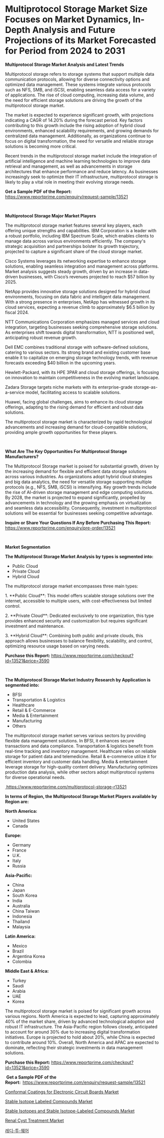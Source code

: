 <p><h1>Multiprotocol Storage Market Size Focuses on Market Dynamics, In-Depth Analysis and Future Projections of its Market Forecasted for Period from 2024 to 2031</h1></p><p><strong>Multiprotocol Storage Market Analysis and Latest Trends</strong></p>
<p><p>Multiprotocol storage refers to storage systems that support multiple data communication protocols, allowing for diverse connectivity options and optimized data management. These systems integrate various protocols such as NFS, SMB, and iSCSI, enabling seamless data access for a variety of applications. The rise of cloud computing, increasing data volume, and the need for efficient storage solutions are driving the growth of the multiprotocol storage market.</p><p>The market is expected to experience significant growth, with projections indicating a CAGR of 14.20% during the forecast period. Key factors contributing to this growth include the rising adoption of hybrid cloud environments, enhanced scalability requirements, and growing demands for centralized data management. Additionally, as organizations continue to focus on digital transformation, the need for versatile and reliable storage solutions is becoming more critical.</p><p>Recent trends in the multiprotocol storage market include the integration of artificial intelligence and machine learning technologies to improve data retrieval and management, as well as advancements in storage architectures that enhance performance and reduce latency. As businesses increasingly seek to optimize their IT infrastructure, multiprotocol storage is likely to play a vital role in meeting their evolving storage needs.</p></p>
<p><strong>Get a Sample PDF of the Report:&nbsp;</strong> <a href="https://www.reportprime.com/enquiry/request-sample/13521">https://www.reportprime.com/enquiry/request-sample/13521</a></p>
<p>&nbsp;</p>
<p><strong>Multiprotocol Storage Major Market Players</strong></p>
<p><p>The multiprotocol storage market features several key players, each offering unique strengths and capabilities. IBM Corporation is a leader with a robust portfolio, including IBM Spectrum Scale, which enables clients to manage data across various environments efficiently. The company's strategic acquisition and partnerships bolster its growth trajectory, projected to capture a significant share of the cloud storage market.</p><p>Cisco Systems leverages its networking expertise to enhance storage solutions, enabling seamless integration and management across platforms. Market analysis suggests steady growth, driven by an increase in data-driven businesses, with Cisco’s revenues projected to reach $57 billion by 2025.</p><p>NetApp provides innovative storage solutions designed for hybrid cloud environments, focusing on data fabric and intelligent data management. With a strong presence in enterprises, NetApp has witnessed growth in its cloud services, expecting a revenue climb to approximately $6.5 billion by fiscal 2024.</p><p>NTT Communications Corporation emphasizes managed services and cloud integration, targeting businesses seeking comprehensive storage solutions. As enterprises shift towards digital transformation, NTT is positioned well, anticipating robust revenue growth.</p><p>Dell EMC combines traditional storage with software-defined solutions, catering to various sectors. Its strong brand and existing customer base enable it to capitalize on emerging storage technology trends, with revenue forecasts exceeding $40 billion in the upcoming years.</p><p>Hewlett-Packard, with its HPE 3PAR and cloud storage offerings, is focusing on innovation to maintain competitiveness in the evolving market landscape.</p><p>Zadara Storage targets niche markets with its enterprise-grade storage-as-a-service model, facilitating access to scalable solutions.</p><p>Huawei, facing global challenges, aims to enhance its cloud storage offerings, adapting to the rising demand for efficient and robust data solutions.</p><p>The multiprotocol storage market is characterized by rapid technological advancements and increasing demand for cloud-compatible solutions, providing ample growth opportunities for these players.</p></p>
<p>&nbsp;</p>
<p><strong>What Are The Key Opportunities For Multiprotocol Storage Manufacturers?</strong></p>
<p><p>The Multiprotocol Storage market is poised for substantial growth, driven by the increasing demand for flexible and efficient data storage solutions across various industries. As organizations adopt hybrid cloud strategies and big data analytics, the need for versatile storage supporting multiple protocols (e.g., NFS, SMB, iSCSI) is intensifying. Key growth trends include the rise of AI-driven storage management and edge computing solutions. By 2028, the market is projected to expand significantly, propelled by advancements in technology and the growing emphasis on virtualization and seamless data accessibility. Consequently, investment in multiprotocol solutions will be essential for businesses seeking competitive advantage.</p></p>
<p><strong>Inquire or Share Your Questions If Any Before Purchasing This Report:</strong> <a href="https://www.reportprime.com/enquiry/pre-order/13521">https://www.reportprime.com/enquiry/pre-order/13521</a></p>
<p>&nbsp;</p>
<p><strong>Market Segmentation</strong></p>
<p><strong>The Multiprotocol Storage Market Analysis by types is segmented into:</strong></p>
<p><ul><li>Public Cloud</li><li>Private Cloud</li><li>Hybrid Cloud</li></ul></p>
<p><p>The multiprotocol storage market encompasses three main types: </p><p>1. **Public Cloud**: This model offers scalable storage solutions over the internet, accessible to multiple users, with cost-effectiveness but limited control. </p><p>2. **Private Cloud**: Dedicated exclusively to one organization, this type provides enhanced security and customization but requires significant investment and maintenance. </p><p>3. **Hybrid Cloud**: Combining both public and private clouds, this approach allows businesses to balance flexibility, scalability, and control, optimizing resource usage based on varying needs.</p></p>
<p><strong>Purchase this Report:&nbsp;</strong><a href="https://www.reportprime.com/checkout?id=13521&price=3590">https://www.reportprime.com/checkout?id=13521&price=3590</a></p>
<p>&nbsp;</p>
<p><strong>The Multiprotocol Storage Market Industry Research by Application is segmented into:</strong></p>
<p><ul><li>BFSI</li><li>Transportation & Logistics</li><li>Healthcare</li><li>Retail & E-Commerce</li><li>Media & Entertainment</li><li>Manufacturing</li><li>Others</li></ul></p>
<p><p>The multiprotocol storage market serves various sectors by providing flexible data management solutions. In BFSI, it enhances secure transactions and data compliance. Transportation & logistics benefit from real-time tracking and inventory management. Healthcare relies on reliable storage for patient data and telemedicine. Retail & e-commerce utilize it for efficient inventory and customer data handling. Media & entertainment leverage storage for high-quality content delivery. Manufacturing optimizes production data analysis, while other sectors adopt multiprotocol systems for diverse operational needs.</p></p>
<p><a href="https://www.reportprime.com/multiprotocol-storage-r13521">&nbsp;https://www.reportprime.com/multiprotocol-storage-r13521</a></p>
<p><strong>In terms of Region, the Multiprotocol Storage Market Players available by Region are:</strong></p>
<p>
    <p> <strong> North America: </strong>
        <ul>
            <li>United States</li>
            <li>Canada</li>
        </ul>
        </p> 
    <p> <strong> Europe: </strong>
        <ul>
            <li>Germany</li>
            <li>France</li>
            <li>U.K.</li>
            <li>Italy</li>
            <li>Russia</li>
        </ul>
        </p> 
    <p> <strong> Asia-Pacific: </strong>
        <ul>
            <li>China</li>
            <li>Japan</li>
            <li>South Korea</li>
            <li>India</li>
            <li>Australia</li>
            <li>China Taiwan</li>
            <li>Indonesia</li>
            <li>Thailand</li>
            <li>Malaysia</li>
        </ul>
        </p> 
    <p> <strong> Latin America: </strong>
        <ul>
            <li>Mexico</li>
            <li>Brazil</li>
            <li>Argentina Korea</li>
            <li>Colombia</li>
        </ul>
        </p> 
    <p> <strong> Middle East & Africa: </strong>
        <ul>
            <li>Turkey</li>
            <li>Saudi</li>
            <li>Arabia</li>
            <li>UAE</li>
            <li>Korea</li>
        </ul>
    </p>
    </p>
<p><p>The multiprotocol storage market is poised for significant growth across various regions. North America is expected to lead, capturing approximately 40% of the market share, driven by advanced technological adoption and robust IT infrastructure. The Asia-Pacific region follows closely, anticipated to account for around 30% due to increasing digital transformation initiatives. Europe is projected to hold about 20%, while China is expected to contribute around 10%. Overall, North America and APAC are expected to dominate, reflecting their strategic investments in data management solutions.</p></p>
<p><strong>Purchase this Report: </strong><a href="https://www.reportprime.com/checkout?id=13521&price=3590">https://www.reportprime.com/checkout?id=13521&price=3590</a></p>
<p>&nbsp;<strong>Get a Sample PDF of the Report:&nbsp;&nbsp;</strong><a href="https://www.reportprime.com/enquiry/request-sample/13521">https://www.reportprime.com/enquiry/request-sample/13521</a></p>
<p><strong></strong></p>
<p><p><a href="https://medium.com/@jarredmertz90/the-conformal-coatings-for-electronic-circuit-boards-market-has-grown-significantly-as-a-result-e57789746195">Conformal Coatings for Electronic Circuit Boards Market</a></p><p><a href="https://issuu.com/reportprime-2/docs/stable-isotope-labeled-compounds-ma_5b490c7dc32d21">Stable Isotope Labeled Compounds Market</a></p><p><a href="https://issuu.com/reportprime-2/docs/stable-isotopes-and-stable-isotope-_d95629d638a0ba">Stable Isotopes and Stable Isotope-Labeled Compounds Market</a></p><p><a href="https://github.com/WashimHussain441/Market-Research-Report-List-1/blob/main/renal-cyst-treatment-market.md">Renal Cyst Treatment Market</a></p><p><a href="https://medium.com/@robertojones8678/%EC%84%B8%EA%B3%84-ready-to-wear-market-%EC%9D%80-2024%EC%97%90%EC%84%9C-2031%EB%A1%9C-%EC%97%B0%ED%8F%89%EA%B7%A0-%EC%A6%9D%EA%B0%80%EC%9C%A8%EC%9D%84-%EB%B3%B4%EC%9D%BC-%EA%B2%83%EC%9C%BC%EB%A1%9C-%EC%98%88%EC%83%81%EB%90%A9%EB%8B%88%EB%8B%A4-f952772f27d9?postPublishedType=initial">레디-투-웨어</a></p></p>